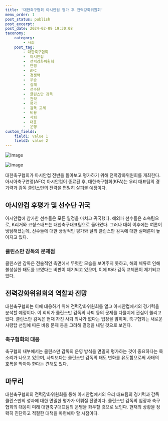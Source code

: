 ```yaml
---
title: '대한축구협회 아시안컵 평가 후 전력강화위원회'
menu_order: 1
post_status: publish
post_excerpt: 
post_date: 2024-02-09 19:30:08
taxonomy:
    category:
        - 사회
    post_tag:
        - 대한축구협회
        -  아시안컵
        -  전력강화위원회
        -  연맹
        -  AFC
        -  경쟁력
        -  우승
        -  실패
        -  선수단
        -  클린스만 감독
        -  전략
        -  평가
        -  감독 교체
        -  비용
        -  사퇴
        -  대응
        -  운명
custom_fields:
    field1: value 1
    field2: value 2
---
```


![Image](https://imgnews.pstatic.net/image/025/2024/02/09/0003340623_001_20240209133101116.jpg?type=w647)

![Image](https://imgnews.pstatic.net/image/025/2024/02/09/0003340623_002_20240209133101141.jpg?type=w647)

대한축구협회가 아시안컵 전반을 돌아보고 평가하기 위해 전력강화위원회를 개최한다. 아시아축구연맹(AFC) 아시안컵이 종료된 후, 대한축구협회(KFA)는 우리 대표팀의 경기력과 감독 클린스만의 전략을 면밀히 살펴볼 예정이다.
## 아시안컵 후평가 및 선수단 귀국
아시안컵에 참가한 선수들은 모든 일정을 마치고 귀국했다. 해외파 선수들은 소속팀으로, K리거와 코칭스태프는 대한축구대표팀으로 돌아왔다. 그러나 대회 이후에는 여론이 냉담해졌는데, 선수들에 대한 긍정적인 평가와 달리 클린스만 감독에 대한 실패론이 높아지고 있다.
### 클린스만 감독의 문제점
클린스만 감독은 전술적인 측면에서 뚜렷한 모습을 보여주지 못하고, 해외 체류로 인해 불성실한 태도를 보였다는 비판이 제기되고 있으며, 이에 따라 감독 교체론이 제기되고 있다.
## 전력강화위원회의 역할과 전망
대한축구협회는 이에 대응하기 위해 전력강화위원회를 열고 아시안컵에서의 경기력을 분석할 예정이다. 이 회의가 클린스만 감독의 사퇴 등의 문제를 다룰지에 관심이 쏠리고 있다. 클린스만 감독은 현재 자진 사퇴 의사가 없다는 입장을 밝히며, 축구협회는 새로운 사령탑 선임에 따른 비용 문제 등을 고려해 결정을 내릴 것으로 보인다.
### 축구협회의 대응
축구협회 내부에서는 클린스만 감독의 운영 방식을 면밀히 평가하는 것이 중요하다는 목소리가 나오고 있으며, 사퇴보다는 클린스만 감독의 태도 변화를 유도함으로써 사태의 호폭을 막아야 한다는 견해도 있다.
## 마무리
대한축구협회의 전력강화위원회를 통해 아시안컵에서의 우리 대표팀의 경기력과 감독 클린스만의 성과에 대한 면밀한 평가가 이뤄질 전망이다. 클린스만 감독의 입장과 축구협회의 대응이 미래 대한축구대표팀의 운명을 좌우할 것으로 보인다. 현재의 상황을 정확히 진단하고 적절한 대책을 마련해야 할 시점이다.
